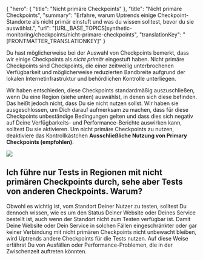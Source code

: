 {
  "hero": {
    "title": "Nicht primäre Checkpoints"
  },
  "title": "Nicht primäre Checkpoints",
  "summary": "Erfahre, warum Uptrends einige Checkpoint-Standorte als nicht primär einstuft und was du wissen solltest, bevor du sie auswählst.",
  "url": "[URL_BASE_TOPICS]synthetic-monitoring/checkpoints/nicht-primare-checkpoints",
  "translationKey": "[FRONTMATTER_TRANSLATIONKEY]"
}

Du hast möglicherweise bei der Auswahl von Checkpoints bemerkt, dass wir einige Checkpoints als *nicht primär* eingestuft haben. Nicht primäre Checkpoints sind Checkpoints, die einer zeitweilig unterbrochenen Verfügbarkeit und möglicherweise reduzierten Bandbreite aufgrund der lokalen Internetinfrastruktur und behördlichen Kontrolle unterliegen.

Wir haben entschieden, diese Checkpoints standardmäßig auszuschließen, wenn Du eine Region (siehe unten) auswählst, in denen sich diese befinden. Das heißt jedoch nicht, dass Du sie nicht nutzen sollst. Wir haben sie ausgeschlossen, um Dich darauf aufmerksam zu machen, dass für diese Checkpoints unbeständige Bedingungen gelten und dass dies sich negativ auf Deine Verfügbarkeits- und Performance-Berichte auswirken kann, solltest Du sie aktivieren. Um nicht primäre Checkpoints zu nutzen, deaktiviere das Kontrollkästchen **Ausschließliche Nutzung von Primary Checkpoints (empfohlen)**.

![]([LINK_URL_1])

## Ich führe nur Tests in Regionen mit nicht primären Checkpoints durch, sehe aber Tests von anderen Checkpoints. Warum?

Obwohl es wichtig ist, vom Standort Deiner Nutzer zu testen, solltest Du dennoch wissen, wie es um den Status Deiner Website oder Deines Service bestellt ist, auch wenn der Standort nicht zum Testen verfügbar ist. Damit Deine Website oder Dein Service in solchen Fällen eingeschränkter oder gar keiner Verbindung mit nicht primären Checkpoints nicht unbewacht bleiben, wird Uptrends andere Checkpoints für die Tests nutzen. Auf diese Weise erfährst Du von Ausfällen oder Performance-Problemen, die in der Zwischenzeit auftreten könnten.
